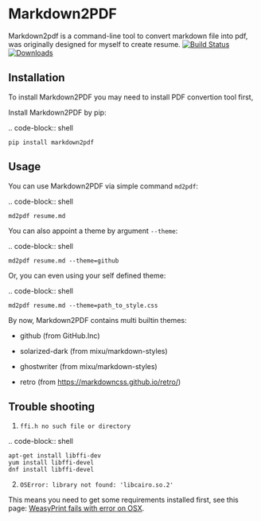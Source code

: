 Markdown2PDF
============

Markdown2pdf is a command-line tool to convert markdown file into pdf,
was originally designed for myself to create resume.
[![Build Status](https://travis-ci.org/silent-mobius/markdown2pdf.svg?branch=master)](https://travis-ci.org/silent-mobius/markdown2pdf)
[![Downloads](https://pypip.in/download/markdown2pdf/badge.svg?period=week)](https://pypi.python.org/pypi/markdown2pdf/)


Installation
------------

To install Markdown2PDF you may need to install PDF convertion tool first,

Install Markdown2PDF by pip:

.. code-block:: shell

    pip install markdown2pdf


Usage
-----

You can use Markdown2PDF via simple command ``md2pdf``:

.. code-block:: shell

    md2pdf resume.md

You can also appoint a theme by argument ``--theme``:

.. code-block:: shell

    md2pdf resume.md --theme=github

Or, you can even using your self defined theme:

.. code-block:: shell

    md2pdf resume.md --theme=path_to_style.css

By now, Markdown2PDF contains multi builtin themes:

* github (from GitHub.Inc)

* solarized-dark (from mixu/markdown-styles)

* ghostwriter (from mixu/markdown-styles)

* retro (from https://markdowncss.github.io/retro/)


Trouble shooting
----------------

1. ``ffi.h no such file or directory``

.. code-block:: shell

    apt-get install libffi-dev
    yum install libffi-devel
    dnf install libffi-devel


2. ``OSError: library not found: 'libcairo.so.2'``

This means you need to get some requirements installed first, see this page:
[WeasyPrint fails with error on OSX](https://github.com/Kozea/WeasyPrint/issues/79).

